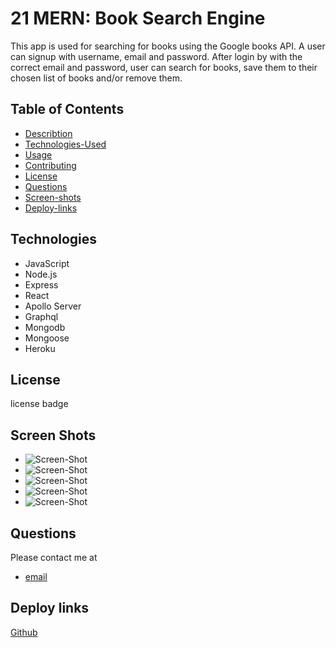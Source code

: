 # 21 MERN: Book Search Engine

This app is used for searching for books using the Google books API. A user can signup with username, email and password. After login by with the correct email and password, user can search for books, save them to their chosen list of books and/or remove them.

## Table of Contents

- [Describtion](#description)
- [Technologies-Used](#technologiesused)
- [Usage](#usage)
- [Contributing](#contributing)
- [License](#license)
- [Questions](#questions)
- [Screen-shots](#screenshots)
- [Deploy-links](#depoy-links)

## Technologies

- JavaScript
- Node.js
- Express
- React
- Apollo Server
- Graphql
- Mongodb
- Mongoose
- Heroku

## License

license badge

## Screen Shots

- ![Screen-Shot](/mern-book-search-engine/Assets/book-search-1.png)
- ![Screen-Shot](/mern-book-search-engine/Assets/book-search-2.png)
- ![Screen-Shot](/mern-book-search-engine/Assets/book-search-3.png)
- ![Screen-Shot](/mern-book-search-engine/Assets/logged-in.png)
- ![Screen-Shot](/mern-book-search-engine/Assets/saved-books.png)

## Questions

Please contact me at 
- [email](mesky@gmail.com)


## Deploy links

[Github](https://github.com/meskyA/mern-book-search-engine)

